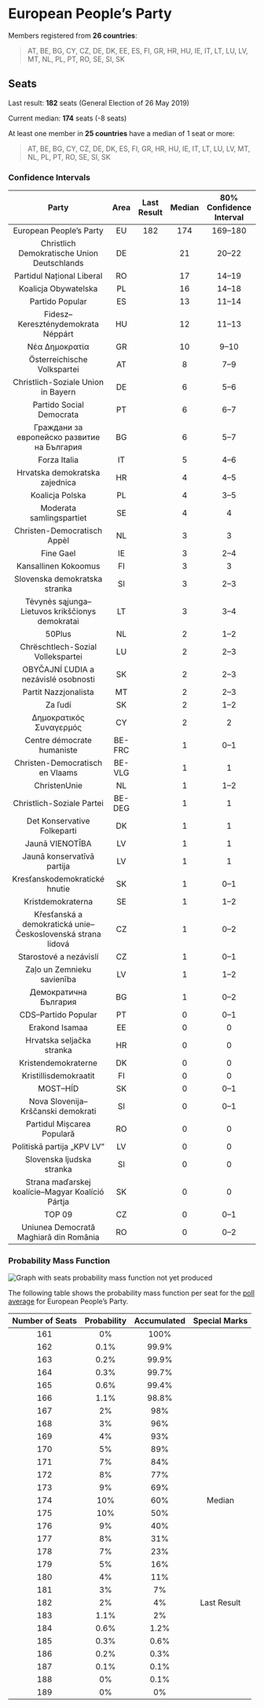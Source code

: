 # European People’s Party

Members registered from **26 countries**:

> AT, BE, BG, CY, CZ, DE, DK, EE, ES, FI, GR, HR, HU, IE, IT, LT, LU, LV, MT, NL, PL, PT, RO, SE, SI, SK

## Seats

Last result: **182** seats (General Election of 26 May 2019)

Current median: **174** seats (-8 seats)

At least one member in **25 countries** have a median of 1 seat or more:

> AT, BE, BG, CY, CZ, DE, DK, ES, FI, GR, HR, HU, IE, IT, LT, LU, LV, MT, NL, PL, PT, RO, SE, SI, SK

### Confidence Intervals

| Party | Area | Last Result | Median | 80% Confidence Interval | 90% Confidence Interval | 95% Confidence Interval | 99% Confidence Interval |
|:-----:|:----:|:-----------:|:------:|:-----------------------:|:-----------------------:|:-----------------------:|:-----------------------:|
| European People’s Party | EU | 182 | 174 | 169–180 | 168–181 | 167–182 | 164–185 |
| Christlich Demokratische Union Deutschlands | DE | | 21 | 20–22 | 19–23 | 19–23 | 19–24 |
| Partidul Național Liberal | RO | | 17 | 14–19 | 14–20 | 13–20 | 13–20 |
| Koalicja Obywatelska | PL | | 16 | 14–18 | 13–18 | 13–19 | 12–19 |
| Partido Popular | ES | | 13 | 11–14 | 11–15 | 11–15 | 10–16 |
| Fidesz–Kereszténydemokrata Néppárt | HU | | 12 | 11–13 | 11–14 | 11–14 | 10–14 |
| Νέα Δημοκρατία | GR | | 10 | 9–10 | 9–11 | 9–11 | 9–11 |
| Österreichische Volkspartei | AT | | 8 | 7–9 | 7–9 | 7–9 | 7–9 |
| Christlich-Soziale Union in Bayern | DE | | 6 | 5–6 | 5–7 | 5–7 | 4–7 |
| Partido Social Democrata | PT | | 6 | 6–7 | 6–7 | 5–7 | 5–8 |
| Граждани за европейско развитие на България | BG | | 6 | 5–7 | 5–7 | 5–7 | 5–8 |
| Forza Italia | IT | | 5 | 4–6 | 4–7 | 4–7 | 0–8 |
| Hrvatska demokratska zajednica | HR | | 4 | 4–5 | 3–5 | 3–5 | 3–5 |
| Koalicja Polska | PL | | 4 | 3–5 | 3–5 | 3–5 | 3–6 |
| Moderata samlingspartiet | SE | | 4 | 4 | 3–5 | 3–5 | 3–5 |
| Christen-Democratisch Appèl | NL | | 3 | 3 | 2–3 | 2–4 | 2–4 |
| Fine Gael | IE | | 3 | 2–4 | 2–5 | 2–5 | 2–5 |
| Kansallinen Kokoomus | FI | | 3 | 3 | 2–3 | 2–3 | 2–3 |
| Slovenska demokratska stranka | SI | | 3 | 2–3 | 2–3 | 2–4 | 2–4 |
| Tėvynės sąjunga–Lietuvos krikščionys demokratai | LT | | 3 | 3–4 | 3–4 | 3–4 | 3–4 |
| 50Plus | NL | | 2 | 1–2 | 1–2 | 1–2 | 1–3 |
| Chrëschtlech-Sozial Vollekspartei | LU | | 2 | 2–3 | 2–3 | 2–3 | 2–3 |
| OBYČAJNÍ ĽUDIA a nezávislé osobnosti | SK | | 2 | 2–3 | 1–3 | 1–3 | 1–3 |
| Partit Nazzjonalista | MT | | 2 | 2–3 | 2–3 | 2–3 | 1–3 |
| Za ľudí | SK | | 2 | 1–2 | 1–2 | 1–2 | 1–2 |
| Δημοκρατικός Συναγερμός | CY | | 2 | 2 | 2 | 2 | 2 |
| Centre démocrate humaniste | BE-FRC | | 1 | 0–1 | 0–1 | 0–1 | 0–1 |
| Christen-Democratisch en Vlaams | BE-VLG | | 1 | 1 | 1–2 | 1–2 | 1–2 |
| ChristenUnie | NL | | 1 | 1–2 | 0–2 | 0–2 | 0–2 |
| Christlich-Soziale Partei | BE-DEG | | 1 | 1 | 1 | 1 | 1 |
| Det Konservative Folkeparti | DK | | 1 | 1 | 1 | 1 | 1 |
| Jaunā VIENOTĪBA | LV | | 1 | 1 | 1 | 1 | 1–2 |
| Jaunā konservatīvā partija | LV | | 1 | 1 | 1 | 1 | 1 |
| Kresťanskodemokratické hnutie | SK | | 1 | 0–1 | 0–1 | 0–2 | 0–2 |
| Kristdemokraterna | SE | | 1 | 1–2 | 1–2 | 1–2 | 1–2 |
| Křesťanská a demokratická unie–Československá strana lidová | CZ | | 1 | 0–2 | 0–2 | 0–2 | 0–2 |
| Starostové a nezávislí | CZ | | 1 | 0–1 | 0–1 | 0–2 | 0–2 |
| Zaļo un Zemnieku savienība | LV | | 1 | 1–2 | 1–2 | 1–2 | 1–2 |
| Демократична България | BG | | 1 | 0–2 | 0–2 | 0–2 | 0–2 |
| CDS–Partido Popular | PT | | 0 | 0–1 | 0–1 | 0–1 | 0–1 |
| Erakond Isamaa | EE | | 0 | 0 | 0–1 | 0–1 | 0–1 |
| Hrvatska seljačka stranka | HR | | 0 | 0 | 0 | 0 | 0 |
| Kristendemokraterne | DK | | 0 | 0 | 0 | 0 | 0 |
| Kristillisdemokraatit | FI | | 0 | 0 | 0 | 0 | 0 |
| MOST–HÍD | SK | | 0 | 0–1 | 0–1 | 0–1 | 0–1 |
| Nova Slovenija–Krščanski demokrati | SI | | 0 | 0–1 | 0–1 | 0–1 | 0–1 |
| Partidul Mișcarea Populară | RO | | 0 | 0 | 0 | 0–2 | 0–2 |
| Politiskā partija „KPV LV” | LV | | 0 | 0 | 0 | 0 | 0 |
| Slovenska ljudska stranka | SI | | 0 | 0 | 0 | 0 | 0 |
| Strana maďarskej koalície–Magyar Koalíció Pártja | SK | | 0 | 0 | 0 | 0–1 | 0–1 |
| TOP 09 | CZ | | 0 | 0–1 | 0–1 | 0–1 | 0–2 |
| Uniunea Democrată Maghiară din România | RO | | 0 | 0–2 | 0–2 | 0–2 | 0–2 |

### Probability Mass Function

![Graph with seats probability mass function not yet produced](average-2020-02-29-seats-pmf-europeanpeople’sparty.png "Seats Probability Mass Function")

The following table shows the probability mass function per seat for the [poll average](average-2020-02-29.html) for European People’s Party.

| Number of Seats | Probability | Accumulated | Special Marks |
|:---------------:|:-----------:|:-----------:|:-------------:|
| 161 | 0% | 100% |  |
| 162 | 0.1% | 99.9% |  |
| 163 | 0.2% | 99.9% |  |
| 164 | 0.3% | 99.7% |  |
| 165 | 0.6% | 99.4% |  |
| 166 | 1.1% | 98.8% |  |
| 167 | 2% | 98% |  |
| 168 | 3% | 96% |  |
| 169 | 4% | 93% |  |
| 170 | 5% | 89% |  |
| 171 | 7% | 84% |  |
| 172 | 8% | 77% |  |
| 173 | 9% | 69% |  |
| 174 | 10% | 60% | Median |
| 175 | 10% | 50% |  |
| 176 | 9% | 40% |  |
| 177 | 8% | 31% |  |
| 178 | 7% | 23% |  |
| 179 | 5% | 16% |  |
| 180 | 4% | 11% |  |
| 181 | 3% | 7% |  |
| 182 | 2% | 4% | Last Result |
| 183 | 1.1% | 2% |  |
| 184 | 0.6% | 1.2% |  |
| 185 | 0.3% | 0.6% |  |
| 186 | 0.2% | 0.3% |  |
| 187 | 0.1% | 0.1% |  |
| 188 | 0% | 0.1% |  |
| 189 | 0% | 0% |  |


